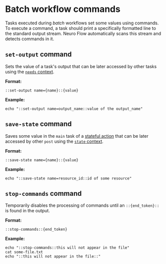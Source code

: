 # Batch workflow commands

Tasks executed during _batch_ workflows set some values using commands. To execute a command, a task should print a specifically formatted line to the standard output stream. Neuro Flow automatically scans this stream and detects commands in it.

## `set-output` command

Sets the value of a task's output that can be later accessed by other tasks using the [`needs` context](batch-contexts.md#needs-context).

**Format:**

`::set-output name={name}::{value}`

**Example:**

```
echo "::set-output name=output_name::value of the output_name"
```

## `save-state` command

Saves some value in the `main` task of a [stateful action](./#kind-stateful-actions) that can be later accessed by other `post` using the [`state` context](live-actions-contexts.md#state-context).

**Format:**

`::save-state name={name}::{value}`

**Example:**

```
echo "::save-state name=resource_id::id of some resource"
```

## `stop-commands` command

Temporarily disables the processing of commands until an `::{end_token}::` is found in the output.

**Format:**

`::stop-commands::{end_token}`

**Example:**

```
echo "::stop-commands::this will not appear in the file"
cat some-file.txt
echo "::this will not appear in the file::"
```
